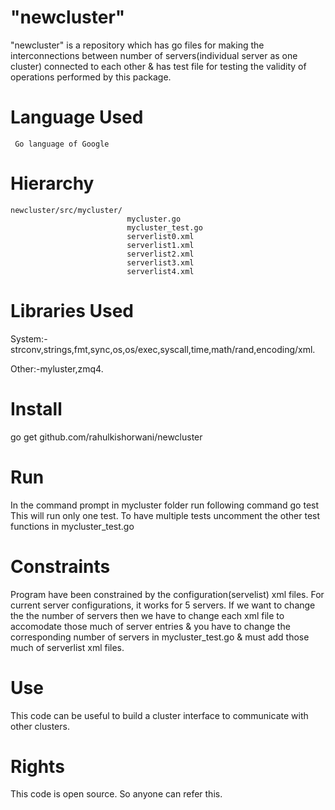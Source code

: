 "newcluster"
=======

"newcluster" is a repository which has go files for making the interconnections between number of servers(individual server as one cluster) connected to each other & has test file for testing the validity of operations performed by this package.

Language Used
=====
     Go language of Google
Hierarchy
=====
    newcluster/src/mycluster/
                              mycluster.go
                              mycluster_test.go
                              serverlist0.xml
                              serverlist1.xml
                              serverlist2.xml
                              serverlist3.xml
                              serverlist4.xml
     

Libraries Used
=====
System:- strconv,strings,fmt,sync,os,os/exec,syscall,time,math/rand,encoding/xml.

Other:-myluster,zmq4.

Install
=====
go get github.com/rahulkishorwani/newcluster

Run
=====
In the command prompt in mycluster folder run following command
go test
This will run only one test. To have multiple tests uncomment the other test functions in mycluster_test.go

Constraints
=====
   Program have been constrained by the configuration(servelist) xml files. For current server configurations, it works 
for 5 servers. If we want to change the the number of servers then we have to change each xml file to accomodate those much of server entries & you have to change the corresponding number of servers in mycluster_test.go & must add those much of serverlist xml files.

Use
=====
   This code can be useful to build a cluster interface to communicate with other clusters.

Rights
=====
   This code is open source. So anyone can refer this.
